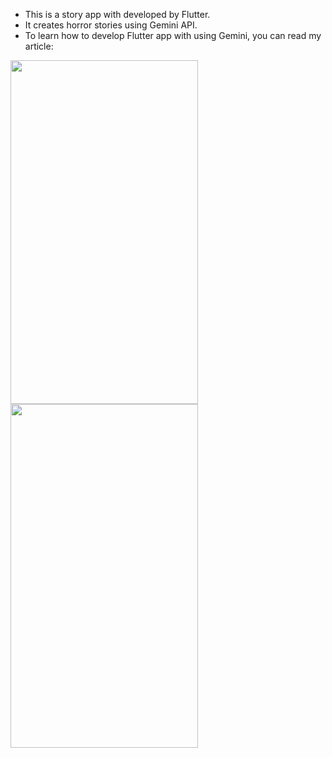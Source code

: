 * This is a story app with developed by Flutter. 
* It creates horror stories using Gemini API.
* To learn how to develop Flutter app with using Gemini, you can read my article: 

<img src="https://github.com/aysealmaci/Story-App/assets/97750042/3644157c-2bcc-4551-8bae-fefc9b1f5108" width="300" height="550">
<img src="https://github.com/aysealmaci/Story-App/assets/97750042/2d369328-c630-46e2-b844-f41ad21c58a4" width="300" height="550">

